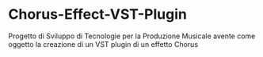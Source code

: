 # Chorus-Effect-VST-Plugin
Progetto di Sviluppo di Tecnologie per la Produzione Musicale avente come oggetto la creazione di un VST plugin di un effetto Chorus
